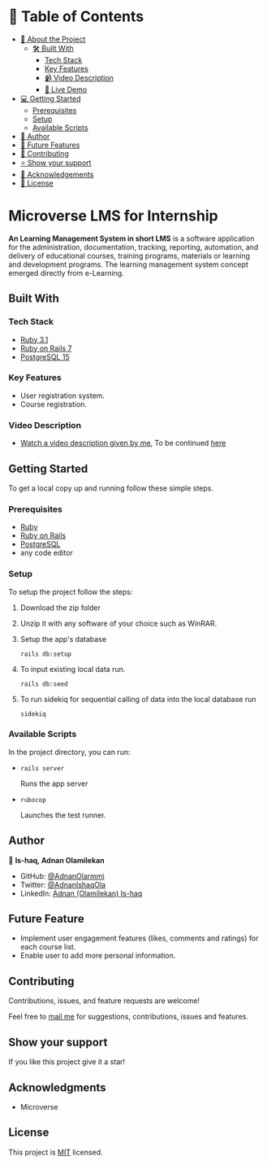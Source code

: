 # 📗 Table of Contents

- [📖 About the Project](#[project])
  - [🛠 Built With](#built-with)
    - [Tech Stack](#tech-stack)
    - [Key Features](#key-features)
    - [📹 Video Description](#video-description)
    - [🚀 Live Demo](#live-demo)
- [💻 Getting Started](#getting-started)
  - [Prerequisites](#prerequisites)
  - [Setup](#setup)
  - [Available Scripts](#available-scripts)
- [👥 Author](#author)
- [🔭 Future Features](#future-features)
- [🤝 Contributing](#contributing)
- [⭐️ Show your support](#support)
- [🙏 Acknowledgements](#acknowledgments)
- [📝 License](#license)

# Microverse LMS for Internship

**An Learning Management System in short LMS** is a software application for the administration, documentation, tracking, reporting, automation, and delivery of educational courses, training programs, materials or learning and development programs. The learning management system concept emerged directly from e-Learning.

## Built With

### Tech Stack

<ul>
  <li><a href="https://www.ruby-lang.org/en/news/2022/11/24/ruby-3-1-3-released/">Ruby 3.1</a></li>
  <li><a href="https://rubyonrails.org/">Ruby on Rails 7</a></li>
  <li><a href="https://www.postgresql.org/">PostgreSQL 15</a></li>
</ul>

### Key Features

- User registration system.
- Course registration.

### Video Description

- [Watch a video description given by me](https://www.loom.com/share/fd8f9db88d464f14953a85f2c58672bc), To be continued [here](https://www.loom.com/share/d86e7d1821c344cd8d561411c49b32db)

## Getting Started

To get a local copy up and running follow these simple steps.

### Prerequisites

- <a href="https://www.ruby-lang.org/en/news/2022/11/24/ruby-3-1-3-released/">Ruby</a>
- <a href="https://rubyonrails.org/">Ruby on Rails</a>
- <a href="https://www.postgresql.org/">PostgreSQL</a>
- any code editor

### Setup

To setup the project follow the steps:

1. Download the zip folder

2. Unzip it with any software of your choice such as WinRAR.

3. Setup the app's database
   ```
   rails db:setup
   ```
4. To input existing local data run.
   ```
   rails db:seed
   ```
5. To run sidekiq for sequential calling of data into the local database run
   ```
   sidekiq
   ```

### Available Scripts

In the project directory, you can run:

- ```
  rails server
  ```

  Runs the app server

- ```
  rubocop
  ```
  Launches the test runner.

## Author

👤 **Is-haq, Adnan Olamilekan**

- GitHub: [@AdnanOlarmmi](https://github.com/adnanolarmmi)
- Twitter: [@AdnanIshaqOla](https://twitter.com/AdnanIshaqOla)
- LinkedIn: [Adnan (Olamilekan) Is-haq](https://linkedin.com/in/adnan-is-haq-olamilekan)

## Future Feature

- Implement user engagement features (likes, comments and ratings) for each course list.
- Enable user to add more personal information.

## Contributing

Contributions, issues, and feature requests are welcome!

Feel free to [mail me](adnanishaqola@gmail.com) for suggestions, contributions, issues and features.

## Show your support <a name="support"></a>

If you like this project give it a star!

## Acknowledgments

- Microverse

## License

This project is [MIT](./LICENSE) licensed.

